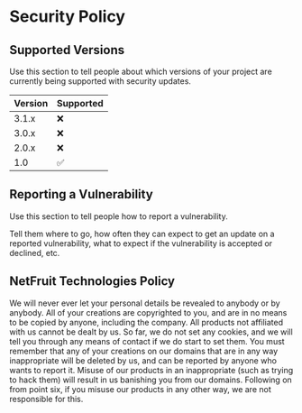 # Security Policy

## Supported Versions

Use this section to tell people about which versions of your project are
currently being supported with security updates.

| Version | Supported          |
| ------- | ------------------ |
| 3.1.x   | :x: |
| 3.0.x   | :x:                |
| 2.0.x   | :x: |
| 1.0   | :white_check_mark:                |

## Reporting a Vulnerability

Use this section to tell people how to report a vulnerability.

Tell them where to go, how often they can expect to get an update on a
reported vulnerability, what to expect if the vulnerability is accepted or
declined, etc.

## NetFruit Technologies Policy

We will never ever let your personal details be revealed to anybody or by anybody.
All of your creations are copyrighted to you, and are in no means to be copied by anyone, including the company.
All products not affiliated with us cannot be dealt by us.
So far, we do not set any cookies, and we will tell you through any means of contact if we do start to set them.
You must remember that any of your creations on our domains that are in any way inappropriate will be deleted by us, and can be reported by anyone who wants to report it.
Misuse of our products in an inappropriate (such as trying to hack them) will result in us banishing you from our domains.
Following on from point six, if you misuse our products in any other way, we are not responsible for this.

